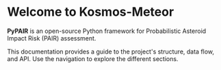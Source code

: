 # Welcome to Kosmos-Meteor

**PyPAIR** is an open-source Python framework for Probabilistic Asteroid Impact Risk (PAIR) assessment.

This documentation provides a guide to the project's structure, data flow, and API. Use the navigation to explore the different sections.